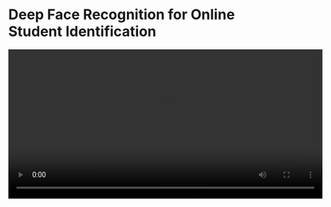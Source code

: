 # Deep Face Recognition for Online Student Identification

<video width="630" height="300" src="https://github.com/davidmcarreira/dfrosi-demo/tree/f67603efcfb985dc9711a3511568132d4c904f26/video"></video>
